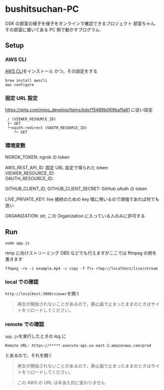 # bushitsuchan-PC

OSK の部室の様子を様子をオンラインで確認できるプロジェクト 部室ちゃん.
その部室に置いてある PC 側で動かすプログラム.

## Setup

### AWS CLI

[AWS CLI](https://aws.amazon.com/jp/cli/)をインストール
かつ，その設定をする

```bash=
brew install awscli
aws configure
```

### 固定 URL 設定

https://qiita.com/miso_develop/items/bdcf15489b069ba1fa61 に従い設定

```text=
 / (VIEWER_RESOURCE_ID)
 ├─ GET
 └─oauth-redirect (OAUTH_RESOURCE_ID)
    └─ GET  
```

### 環境変数

NGROK_TOKEN: ngrok の token  

AWS_REST_API_ID: 固定 URL 設定で得られた token  
VIEWER_RESOURCE_ID:  
OAUTH_RESOURCE_ID:  

GITHUB_CLIENT_ID, GITHUB_CLIENT_SECRET: GitHub oAuth の token  

LIVE_PRIVATE_KEY: live 接続のための key 暗に用いるので頑強であれば何でも良い  

ORGANIZATION: str, この Organization に入っている人のみに許可する

## Run

```bash=
node app.js
```

rtmp に向けストリーミング
OBS などでも行えますがここでは ffmpeg の例を書きます

```bash=
ffmpeg -re -i example.mp4 -c copy -f flv rtmp://localhost/live/stream
```

### local での確認

`http://localhost:3000/viewer`を開く

> 再生が開始されないことがあるので，静止画で止まったままのときはサイトをリロードしてください。

### remote での確認

`app.js`を実行したときの log に

```text=
Remote URL: https://*****.execute-api.us-east-2.amazonaws.com/prod
```

とあるので，それを開く

> 再生が開始されないことがあるので，静止画で止まったままのときはサイトをリロードしてください。

> この AWS の URL は半永久的に変わりません
